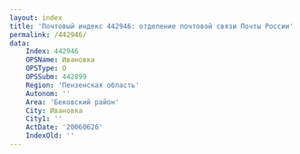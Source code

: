 ```yaml
---
layout: index
title: 'Почтовый индекс 442946: отделение почтовой связи Почты России'
permalink: /442946/
data:
    Index: 442946
    OPSName: Ивановка
    OPSType: О
    OPSSubm: 442899
    Region: 'Пензенская область'
    Autonom: ''
    Area: 'Бековский район'
    City: Ивановка
    City1: ''
    ActDate: '20060626'
    IndexOld: ''
---
```

